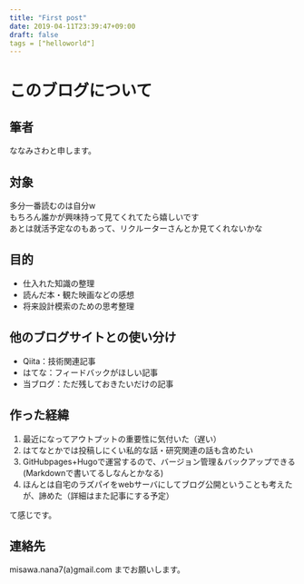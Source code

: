```yaml
---
title: "First post"
date: 2019-04-11T23:39:47+09:00
draft: false
tags = ["helloworld"]
---
```


# このブログについて
## 筆者
ななみさわと申します。
## 対象
多分一番読むのは自分w  
もちろん誰かが興味持って見てくれてたら嬉しいです  
あとは就活予定なのもあって、リクルーターさんとか見てくれないかな
## 目的
- 仕入れた知識の整理
- 読んだ本・観た映画などの感想
- 将来設計模索のための思考整理

## 他のブログサイトとの使い分け
- Qiita：技術関連記事
- はてな：フィードバックがほしい記事
- 当ブログ：ただ残しておきたいだけの記事

## 作った経緯
1. 最近になってアウトプットの重要性に気付いた（遅い）  
2. はてなとかでは投稿しにくい私的な話・研究関連の話も含めたい  
3. GitHubpages+Hugoで運営するので、バージョン管理＆バックアップできる(Markdownで書いてるしなんとかなる)
4. ほんとは自宅のラズパイをwebサーバにしてブログ公開ということも考えたが、諦めた（詳細はまた記事にする予定）

て感じです。    

## 連絡先
misawa.nana7(a)gmail.com までお願いします。
